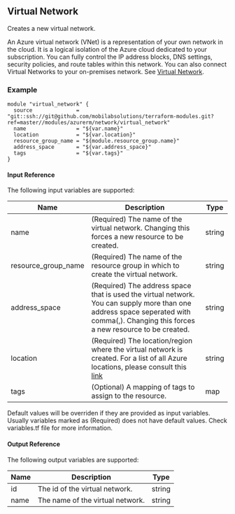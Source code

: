 ## Virtual Network
Creates a new virtual network.

An Azure virtual network (VNet) is a representation of your own network in the cloud. It is a logical isolation of the Azure cloud dedicated to your subscription. You can fully control the IP address blocks, DNS settings, security policies, and route tables within this network. You can also connect Virtual Networks to your on-premises network. See [Virtual Network](https://docs.microsoft.com/en-us/azure/virtual-network/virtual-networks-overview).

### Example
```hcl
module "virtual_network" {
  source              = "git::ssh://git@github.com/mobilabsolutions/terraform-modules.git?ref=master//modules/azurerm/network/virtual_network"
  name                = "${var.name}"
  location            = "${var.location}"
  resource_group_name = "${module.resource_group.name}"
  address_space       = "${var.address_space}"
  tags                = "${var.tags}"
}
```

#### Input Reference
The following input variables are supported:

Name | Description | Type 
----------------- | --------- | -------- 
name  | (Required) The name of the virtual network. Changing this forces a new resource to be created. | string 
resource_group_name | (Required) The name of the resource group in which to create the virtual network. | string
address_space | (Required) The address space that is used the virtual network. You can supply more than one address space seperated with comma(,). Changing this forces a new resource to be created. | string
location | (Required) The location/region where the virtual network is created. For a list of all Azure locations, please consult this [link](https://azure.microsoft.com/en-us/regions/) | string 
tags | (Optional) A mapping of tags to assign to the resource. | map

Default values will be overriden if they are provided as input variables. Usually variables marked as (Required) does not have default values. Check variables.tf file for more information.


#### Output Reference
The following output variables are supported:

Name | Description | Type
----------------- | --------- | --------
id  | The id of the virtual network. | string
name | The name of the virtual network. | string